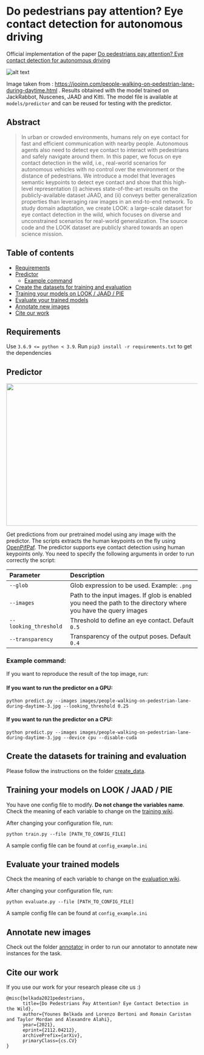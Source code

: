 # Do pedestrians pay attention? Eye contact detection for autonomous driving

Official implementation of the paper [Do pedestrians pay attention? Eye contact detection for autonomous driving](https://arxiv.org/abs/2112.04212)

![alt text](https://github.com/vita-epfl/looking/blob/main/images/people-walking-on-pedestrian-lane-during-daytime.pedictions.png)

Image taken from : https://jooinn.com/people-walking-on-pedestrian-lane-during-daytime.html . Results obtained with the model trained on JackRabbot, Nuscenes, JAAD and Kitti. The model file is available at ```models/predictor``` and can be reused for testing with the predictor. 

## Abstract 

> In urban or crowded environments, humans rely on eye contact for fast and efficient communication with nearby people. Autonomous agents also need to detect eye contact to interact with pedestrians and safely navigate around them. In this paper, we focus on eye contact detection in the wild, i.e., real-world scenarios for autonomous vehicles with no control over the environment or the distance of pedestrians. We introduce a model that leverages semantic keypoints to detect eye contact and show that this high-level representation (i) achieves state-of-the-art results on the publicly-available dataset JAAD, and (ii) conveys better generalization properties than leveraging raw images in an end-to-end network. To study domain adaptation, we create LOOK: a large-scale dataset for eye contact detection in the wild, which focuses on diverse and unconstrained scenarios for real-world generalization. The source code and the LOOK dataset are publicly shared towards an open science mission. 



## Table of contents

- [Requirements](#requirements)
- [Predictor](#predictor)
  * [Example command](#example-command-)
- [Create the datasets for training and evaluation](#create-the-datasets-for-training-and-evaluation)
- [Training your models on LOOK / JAAD / PIE](#training-your-models-on-look---jaad---pie)
- [Evaluate your trained models](#evaluate-your-trained-models)
- [Annotate new images](#annotate-new-images)
- [Cite our work](#cite-our-work)


## Requirements

Use ```3.6.9 <= python < 3.9```. Run ```pip3 install -r requirements.txt``` to get the dependencies

## Predictor

<img src="https://github.com/vita-epfl/looking/blob/main/images/kitti.gif" data-canonical-src="https://github.com/vita-epfl/looking/blob/main/images/kitti.gif" width="1238" height="375" />

Get predictions from our pretrained model using any image with the predictor. The scripts extracts the human keypoints on the fly using [OpenPifPaf](https://openpifpaf.github.io/intro.html). The predictor supports eye contact detection using human keypoints only.
You need to specify the following arguments in order to run correctly the script:

| Parameter                 |Description   |
| :------------------------ |:-------------|
| ```--glob``` | Glob expression to be used. Example: ```.png``` |
| ```--images```  | Path to the input images. If glob is enabled you need the path to the directory where you have the query images |
| ```--looking_threshold```  | Threshold to define an eye contact. Default ```0.5```|
| ```--transparency```  | Transparency of the output poses. Default ```0.4```|

### Example command:

If you want to reproduce the result of the top image, run:

#### If you want to run the predictor on a GPU:
```
python predict.py --images images/people-walking-on-pedestrian-lane-during-daytime-3.jpg --looking_threshold 0.25
```
#### If you want to run the predictor on a CPU:
```
python predict.py --images images/people-walking-on-pedestrian-lane-during-daytime-3.jpg --device cpu --disable-cuda
```

## Create the datasets for training and evaluation

Please follow the instructions on the folder [create_data](https://github.com/vita-epfl/looking/tree/main/create_data).

## Training your models on LOOK / JAAD / PIE

You have one config file to modify. **Do not change the variables name**. Check the meaning of each variable to change on the [training wiki](/wikis/train.md).

After changing your configuration file, run:

```python train.py --file [PATH_TO_CONFIG_FILE]```

A sample config file can be found at ```config_example.ini```

## Evaluate your trained models

Check the meaning of each variable to change on the [evaluation wiki](/wikis/eval.md).

After changing your configuration file, run:

```python evaluate.py --file [PATH_TO_CONFIG_FILE]```

A sample config file can be found at ```config_example.ini```

## Annotate new images

Check out the folder [annotator](https://github.com/vita-epfl/looking/tree/main/annotator) in order to run our annotator to annotate new instances for the task.

## Cite our work

If you use our work for your research please cite us :) 

```
@misc{belkada2021pedestrians,
      title={Do Pedestrians Pay Attention? Eye Contact Detection in the Wild}, 
      author={Younes Belkada and Lorenzo Bertoni and Romain Caristan and Taylor Mordan and Alexandre Alahi},
      year={2021},
      eprint={2112.04212},
      archivePrefix={arXiv},
      primaryClass={cs.CV}
}
```
